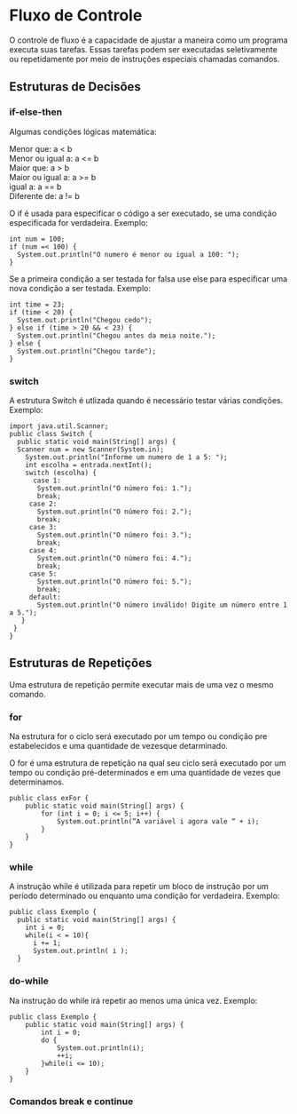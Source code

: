 <h1>Fluxo de Controle</h1>
<p>O controle de fluxo é a capacidade de ajustar a maneira como um programa executa suas tarefas. Essas tarefas podem ser executadas seletivamente ou repetidamente por meio de instruções especiais chamadas comandos.</p>

<h2>Estruturas de Decisões</h2>
<h3>if-else-then</h3>
<p>Algumas condições lógicas matemática:</p>
Menor que: a < b<br>
Menor ou igual a: a <= b<br>
Maior que: a > b<br>
Maior ou igual a: a >= b<br>
igual a: a == b<br>
Diferente de: a != b<br></p>

<p>O if é usada para especificar o código a ser executado, se uma condição especificada for verdadeira.
Exemplo:</p>
<pre>
<code>int num = 100;</code>
<code>if (num =< 100) {</code>
<code>  System.out.println("O numero é menor ou igual a 100: ");</code>
<code>}</code>
</pre>

<p>Se a primeira condição a ser testada for falsa use else para especificar uma nova condição a ser testada.
Exemplo:</p>
<pre>
<code>int time = 23;</code>
<code>if (time < 20) {</code>
<code>  System.out.println("Chegou cedo");</code>
<code>} else if (time > 20 && < 23) {</code>
<code>  System.out.println("Chegou antes da meia noite.");</code>
<code>} else {</code>
<code>  System.out.println("Chegou tarde");</code>
<code>}</code>
</pre>

<h3>switch</h3>
<p>A estrutura Switch é utlizada quando é necessário testar várias condições.
Exemplo:</p>

<pre>
<code>import java.util.Scanner;</code>
<code>public class Switch {</code>
<code>  public static void main(String[] args) {</code>
<code>  Scanner num = new Scanner(System.in);</code>
<code>    System.out.println("Informe um numero de 1 a 5: ");</code>
<code>    int escolha = entrada.nextInt();</code>
<code>    switch (escolha) {</code>
<code>      case 1:</code>
<code>       System.out.println("O número foi: 1.");</code>
<code>       break;</code>
<code>     case 2:</code>
<code>       System.out.println("O número foi: 2.");</code>
<code>       break;</code>
<code>     case 3:</code>
<code>       System.out.println("O número foi: 3.");</code>
<code>       break;</code>
<code>     case 4:</code>
<code>       System.out.println("O número foi: 4.");</code>
<code>       break;</code>
<code>     case 5:</code>
<code>       System.out.println("O número foi: 5.");</code>
<code>       break;</code>
<code>     default:</code>
<code>       System.out.println("O número inválido! Digite um número entre 1 a 5.");</code>
<code>   }</code>
<code> }</code>
<code>}</code>
</pre>

<h2>Estruturas de Repetições</h2>
<p>Uma estrutura de repetição permite executar mais de uma vez o mesmo comando.</p>

<h3>for</h3>
<p>Na estrutura for o ciclo será executado por um tempo ou condição pre estabelecidos e uma quantidade de vezesque detarminado.</p
<p>O for é uma estrutura de repetição na qual seu ciclo será executado por um tempo ou condição pré-determinados e em uma quantidade de vezes que determinamos.</p>

<pre>
<code>public class exFor {</code>
<code>    public static void main(String[] args) {</code>
<code>        for (int i = 0; i <= 5; i++) {</code>
<code>            System.out.println(“A variável i agora vale “ + i);</code>
<code>        }</code>
<code>    }</code>
<code>}</code>
</pre>

<h3>while</h3>
<p>A instrução while é utilizada para repetir um bloco de instrução por um período determinado ou enquanto uma condição for verdadeira.
Exemplo:</p>
<pre>
<code>public class Exemplo {</code>
<code>  public static void main(String[] args) {</code>
<code>    int i = 0;</code>
<code>    while(i < = 10){</code>
<code>      i += 1;</code>
<code>      System.out.println( i );</code>
<code>  }</code>
</pre>

<h3>do-while</h3>
<p>Na instrução do while irá repetir ao menos uma única vez.
Exemplo:</p>
<pre>
<code>public class Exemplo {</code>
<code>    public static void main(String[] args) {</code>
<code>        int i = 0;</code>
<code>        do {</code>
<code>            System.out.println(i);</code>
<code>            ++i;</code>
<code>        }while(i <= 10);</code>
<code>    }</code>
<code>}</code></code>
</pre>

<h3>Comandos break e continue</h3>

